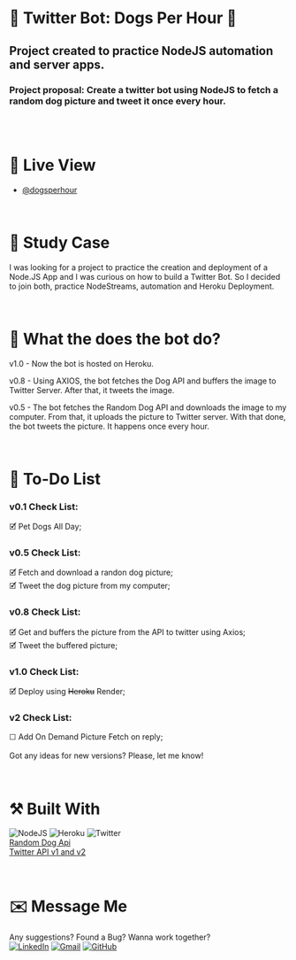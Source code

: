 # 🤖 Twitter Bot: Dogs Per Hour 🐶

## Project created to practice NodeJS automation and server apps.

### Project proposal: Create a twitter bot using NodeJS to fetch a random dog picture and tweet it once every hour.

<br><br>

# 🔎 Live View

- [@dogsperhour](https://twitter.com/dogsperhour)

<br>

# 📖 Study Case

I was looking for a project to practice the creation and deployment of a Node.JS App and I was curious on how to build a Twitter Bot. So I decided to join both, practice NodeStreams, automation and Heroku Deployment.

<br>

# 🤖 What the does the bot do?

v1.0 - Now the bot is hosted on Heroku.

v0.8 - Using AXIOS, the bot fetches the Dog API and buffers the image to Twitter Server. After that, it tweets the image.

v0.5 - The bot fetches the Random Dog API and downloads the image to my computer. From that, it uploads the picture to Twitter server. With that done, the bot tweets the picture. It happens once every hour.

<br>

# 📝 To-Do List

### v0.1 Check List:

🗹 Pet Dogs All Day;
<br>

### v0.5 Check List:

🗹 Fetch and download a randon dog picture;
<br>
🗹 Tweet the dog picture from my computer;
<br>

### v0.8 Check List:

🗹 Get and buffers the picture from the API to twitter using Axios;
<br>
🗹 Tweet the buffered picture;
<br>

### v1.0 Check List:

🗹 Deploy using ~~Heroku~~ Render;
<br>

### v2 Check List:

☐ Add On Demand Picture Fetch on reply;
<br>
<br>
Got any ideas for new versions? Please, let me know!

<br>

# ⚒️ Built With

![NodeJS](https://img.shields.io/badge/node.js-6DA55F?style=for-the-badge&logo=node.js&logoColor=white) ![Heroku](https://img.shields.io/badge/Heroku-430098?style=for-the-badge&logo=heroku&logoColor=white) ![Twitter](https://img.shields.io/badge/Twitter-1DA1F2?style=for-the-badge&logo=twitter&logoColor=white)
<br>
[Random Dog Api](https://dog.ceo/dog-api/)
<br>
[ Twitter API v1 and v2](https://developer.twitter.com/en/docs/twitter-api)

<br>

# ✉️ Message Me

Any suggestions? Found a Bug? Wanna work together?
<br>
[![LinkedIn](https://img.shields.io/badge/LinkedIn-0077B5?style=for-the-badge&logo=linkedin&logoColor=white)](https://www.linkedin.com/in/guilherme-ferreira-6841b023/) [![Gmail](https://img.shields.io/badge/Gmail-D14836?style=for-the-badge&logo=gmail&logoColor=white)](mailto:hello@rera.dev) [![GitHub](https://img.shields.io/github/followers/guilhermerera.svg?style=social&label=Follow&maxAge=2592000)](https://github.com/guilhermerera)
